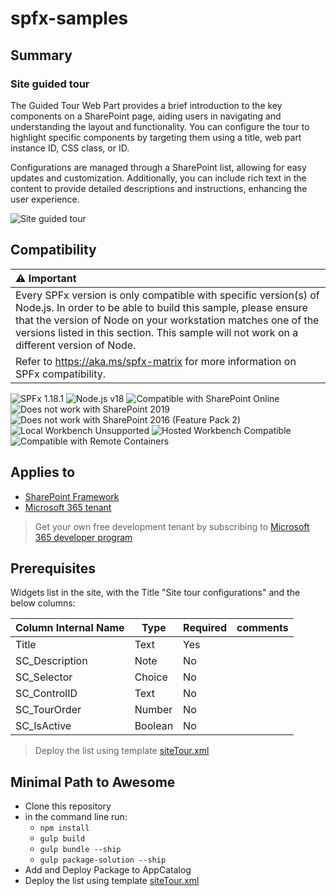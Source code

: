 # spfx-samples

## Summary

### Site guided tour

The Guided Tour Web Part provides a brief introduction to the key components on a SharePoint page, aiding users in navigating and understanding the layout and functionality. You can configure the tour to highlight specific components by targeting them using a title, web part instance ID, CSS class, or ID.

Configurations are managed through a SharePoint list, allowing for easy updates and customization. Additionally, you can include rich text in the content to provide detailed descriptions and instructions, enhancing the user experience.

![Site guided tour](./assets/tour.gif)

## Compatibility

| :warning: Important          |
|:---------------------------|
| Every SPFx version is only compatible with specific version(s) of Node.js. In order to be able to build this sample, please ensure that the version of Node on your workstation matches one of the versions listed in this section. This sample will not work on a different version of Node.|
|Refer to <https://aka.ms/spfx-matrix> for more information on SPFx compatibility.   |

![SPFx 1.18.1](https://img.shields.io/badge/version-1.18.1-green.svg)
![Node.js v18](https://img.shields.io/badge/Node.js-v18-green.svg) 
![Compatible with SharePoint Online](https://img.shields.io/badge/SharePoint%20Online-Compatible-green.svg)
![Does not work with SharePoint 2019](https://img.shields.io/badge/SharePoint%20Server%202019-Incompatible-red.svg "SharePoint Server 2019 requires SPFx 1.4.1 or lower")
![Does not work with SharePoint 2016 (Feature Pack 2)](https://img.shields.io/badge/SharePoint%20Server%202016%20(Feature%20Pack%202)-Incompatible-red.svg "SharePoint Server 2016 Feature Pack 2 requires SPFx 1.1")
![Local Workbench Unsupported](https://img.shields.io/badge/Local%20Workbench-Unsupported-red.svg "Local workbench is no longer available as of SPFx 1.13 and above")
![Hosted Workbench Compatible](https://img.shields.io/badge/Hosted%20Workbench-Compatible-green.svg)
![Compatible with Remote Containers](https://img.shields.io/badge/Remote%20Containers-Compatible-gre)

## Applies to

- [SharePoint Framework](https://aka.ms/spfx)
- [Microsoft 365 tenant](https://docs.microsoft.com/en-us/sharepoint/dev/spfx/set-up-your-developer-tenant)

> Get your own free development tenant by subscribing to [Microsoft 365 developer program](http://aka.ms/o365devprogram)

## Prerequisites

Widgets list in the site, with the Title "Site tour configurations" and the below columns:

Column Internal Name|Type|Required| comments
--------------------|----|--------|----------
Title | Text| Yes
SC_Description | Note | No
SC_Selector | Choice | No
SC_ControlID | Text | No
SC_TourOrder | Number | No
SC_IsActive | Boolean | No

> Deploy the list using template [siteTour.xml](./pnpTemplates/siteTour.xml)

## Minimal Path to Awesome

- Clone this repository
- in the command line run:
  - `npm install`
  - `gulp build`
  - `gulp bundle --ship`
  - `gulp package-solution --ship`
- Add and Deploy Package to AppCatalog
- Deploy the list using template [siteTour.xml](./pnpTemplates/siteTour.xml)

